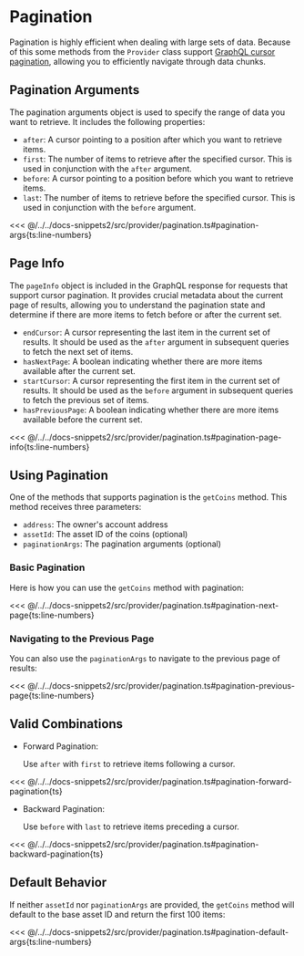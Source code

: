 # Pagination

Pagination is highly efficient when dealing with large sets of data. Because of this some methods from the `Provider` class support [GraphQL cursor pagination](https://graphql.org/learn/pagination/), allowing you to efficiently navigate through data chunks.

## Pagination Arguments

The pagination arguments object is used to specify the range of data you want to retrieve. It includes the following properties:

- `after`: A cursor pointing to a position after which you want to retrieve items.
- `first`: The number of items to retrieve after the specified cursor. This is used in conjunction with the `after` argument.
- `before`: A cursor pointing to a position before which you want to retrieve items.
- `last`: The number of items to retrieve before the specified cursor. This is used in conjunction with the `before` argument.

<<< @/../../docs-snippets2/src/provider/pagination.ts#pagination-args{ts:line-numbers}

## Page Info

The `pageInfo` object is included in the GraphQL response for requests that support cursor pagination. It provides crucial metadata about the current page of results, allowing you to understand the pagination state and determine if there are more items to fetch before or after the current set.

- `endCursor`: A cursor representing the last item in the current set of results. It should be used as the `after` argument in subsequent queries to fetch the next set of items.
- `hasNextPage`: A boolean indicating whether there are more items available after the current set.
- `startCursor`: A cursor representing the first item in the current set of results. It should be used as the `before` argument in subsequent queries to fetch the previous set of items.
- `hasPreviousPage`: A boolean indicating whether there are more items available before the current set.

<<< @/../../docs-snippets2/src/provider/pagination.ts#pagination-page-info{ts:line-numbers}

## Using Pagination

One of the methods that supports pagination is the `getCoins` method. This method receives three parameters:

- `address`: The owner's account address
- `assetId`: The asset ID of the coins (optional)
- `paginationArgs`: The pagination arguments (optional)

### Basic Pagination

Here is how you can use the `getCoins` method with pagination:

<<< @/../../docs-snippets2/src/provider/pagination.ts#pagination-next-page{ts:line-numbers}

### Navigating to the Previous Page

You can also use the `paginationArgs` to navigate to the previous page of results:

<<< @/../../docs-snippets2/src/provider/pagination.ts#pagination-previous-page{ts:line-numbers}

## Valid Combinations

- Forward Pagination:

  Use `after` with `first` to retrieve items following a cursor.

<<< @/../../docs-snippets2/src/provider/pagination.ts#pagination-forward-pagination{ts}

- Backward Pagination:

  Use `before` with `last` to retrieve items preceding a cursor.

<<< @/../../docs-snippets2/src/provider/pagination.ts#pagination-backward-pagination{ts}

## Default Behavior

If neither `assetId` nor `paginationArgs` are provided, the `getCoins` method will default to the base asset ID and return the first 100 items:

<<< @/../../docs-snippets2/src/provider/pagination.ts#pagination-default-args{ts:line-numbers}
